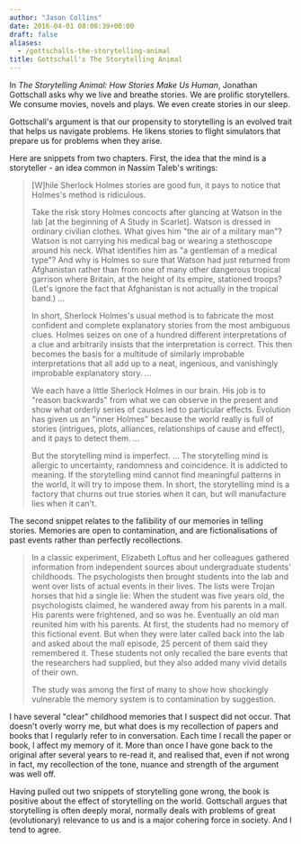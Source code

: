 ```yaml
---
author: "Jason Collins"
date: 2016-04-01 08:00:39+00:00
draft: false
aliases:
  - /gottschalls-the-storytelling-animal
title: Gottschall's The Storytelling Animal
---
```


In *The Storytelling Animal: How Stories Make Us Human*, Jonathan Gottschall asks why we live and breathe stories. We are prolific storytellers. We consume movies, novels and plays. We even create stories in our sleep.

Gottschall's argument is that our propensity to storytelling is an evolved trait that helps us navigate problems. He likens stories to flight simulators that prepare us for problems when they arise.

Here are snippets from two chapters. First, the idea that the mind is a storyteller - an idea common in Nassim Taleb's writings:


<blockquote>[W]hile Sherlock Holmes stories are good fun, it pays to notice that Holmes's method is ridiculous.

Take the risk story Holmes concocts after glancing at Watson in the lab [at the beginning of A Study in Scarlet]. Watson is dressed in ordinary civilian clothes. What gives him "the air of a military man"? Watson is not carrying his medical bag or wearing a stethoscope around his neck. What identifies him as "a gentleman of a medical type"? And why is Holmes so sure that Watson had just returned from Afghanistan rather than from one of many other dangerous tropical garrison where Britain, at the height of its empire, stationed troops? (Let's ignore the fact that Afghanistan is not actually in the tropical band.) ...

In short, Sherlock Holmes's usual method is to fabricate the most confident and complete explanatory stories from the most ambiguous clues. Holmes seizes on one of a hundred different interpretations of a clue and arbitrarily insists that the interpretation is correct. This then becomes the basis for a multitude of similarly improbable interpretations that all add up to a neat, ingenious, and vanishingly improbable explanatory story. ...

We each have a little Sherlock Holmes in our brain. His job is to "reason backwards" from what we can observe in the present and show what orderly series of causes led to particular effects. Evolution has given us an "inner Holmes" because the world really is full of stories (intrigues, plots, alliances, relationships of cause and effect), and it pays to detect them. ...

But the storytelling mind is imperfect. ... The storytelling mind is allergic to uncertainty, randomness and coincidence. It is addicted to meaning. If the storytelling mind cannot find meaningful patterns in the world, it will try to impose them. In short, the storytelling mind is a factory that churns out true stories when it can, but will manufacture lies when it can't.</blockquote>


The second snippet relates to the fallibility of our memories in telling stories. Memories are open to contamination, and are fictionalisations of past events rather than perfectly recollections.


<blockquote>In a classic experiment, Elizabeth Loftus and her colleagues gathered information from independent sources about undergraduate students' childhoods. The psychologists then brought students into the lab and went over lists of actual events in their lives. The lists were Trojan horses that hid a single lie: When the student was five years old, the psychologists claimed, he wandered away from his parents in a mall. His parents were frightened, and so was he. Eventually an old man reunited him with his parents. At first, the students had no memory of this fictional event. But when they were later called back into the lab and asked about the mall episode, 25 percent of them said they remembered it. These students not only recalled the bare events that the researchers had supplied, but they also added many vivid details of their own.

The study was among the first of many to show how shockingly vulnerable the memory system is to contamination by suggestion.</blockquote>


I have several "clear" childhood memories that I suspect did not occur. That doesn't overly worry me, but what does is my recollection of papers and books that I regularly refer to in conversation. Each time I recall the paper or book, I affect my memory of it. More than once I have gone back to the original after several years to re-read it, and realised that, even if not wrong in fact, my recollection of the tone, nuance and strength of the argument was well off.

Having pulled out two snippets of storytelling gone wrong, the book is positive about the effect of storytelling on the world. Gottschall argues that storytelling is often deeply moral, normally deals with problems of great (evolutionary) relevance to us and is a major cohering force in society. And I tend to agree.
